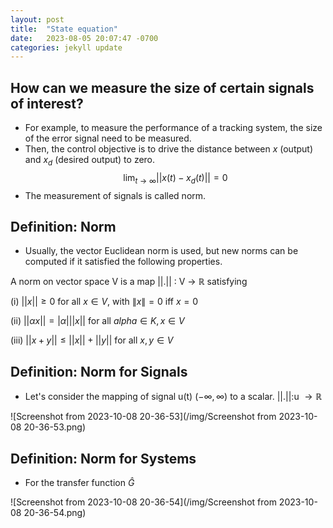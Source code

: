 ```yaml
---
layout: post
title:  "State equation"
date:   2023-08-05 20:07:47 -0700
categories: jekyll update
---
```


## How can we measure the size of certain signals of interest?
- For example, to measure the performance of a tracking system, the size of the error signal need to be measured. 
- Then, the control objective is to drive the distance between $x$ (output) and $x_d$ (desired output) to zero.
$$\lim_{t \rightarrow \infty} ||x(t) - x_d(t)|| = 0$$
- The measurement of signals is called norm.


## Definition: Norm
- Usually, the vector Euclidean norm is used, but new norms can be computed if it satisfied the following properties.
 
A norm on vector space V is a map ||.|| : V $\rightarrow$ $\mathbb{R}$ satisfying

(i) $||x|| \geq 0$ for all $x \in V$, with $\|x\|=0$ iff $x=0$

(ii) $||\alpha x|| = |\alpha|||x||$ for all $alpha \in K, x \in V$

(iii) $||x+y|| \leq ||x|| + ||y||$ for all $x, y \in V$

## Definition: Norm for Signals
- Let's consider the mapping of signal u(t) ($-\infty, \infty$) to a scalar. ||.||:u $\rightarrow \mathbb{R}$
 
![Screenshot from 2023-10-08 20-36-53](/img/Screenshot from 2023-10-08 20-36-53.png)

## Definition: Norm for Systems
- For the transfer function $\hat{G}$
 
![Screenshot from 2023-10-08 20-36-54](/img/Screenshot from 2023-10-08 20-36-54.png)

